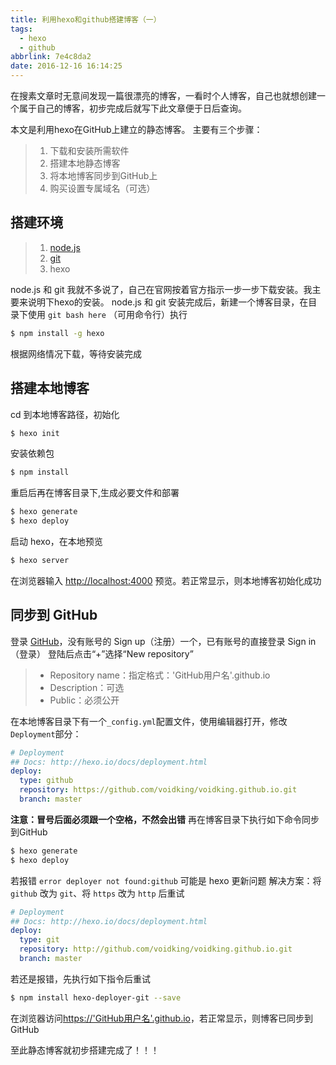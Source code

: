 ```yaml
---
title: 利用hexo和github搭建博客（一）
tags:
  - hexo
  - github
abbrlink: 7e4c8da2
date: 2016-12-16 16:14:25
---
```


在搜素文章时无意间发现一篇很漂亮的博客，一看时个人博客，自己也就想创建一个属于自己的博客，初步完成后就写下此文章便于日后查询。

本文是利用hexo在GitHub上建立的静态博客。
主要有三个步骤：

>  1. 下载和安装所需软件
>  2. 搭建本地静态博客
>  3. 将本地博客同步到GitHub上
>  4. 购买设置专属域名（可选）

搭建环境
----

>  1. [node.js][1]
>  2. [git][2]
>  3. hexo

 
node.js 和 git 我就不多说了，自己在官网按着官方指示一步一步下载安装。我主要来说明下hexo的安装。
node.js 和 git 安装完成后，新建一个博客目录，在目录下使用 ``git bash here`` （可用命令行）执行
```bash
$ npm install -g hexo
```
根据网络情况下载，等待安装完成

<!-- more -->

搭建本地博客
----
cd 到本地博客路径，初始化
```bash
$ hexo init
```
安装依赖包
```bash
$ npm install
```
重启后再在博客目录下,生成必要文件和部署
```bash
$ hexo generate
$ hexo deploy
```
启动 hexo，在本地预览
```bash
$ hexo server
```
在浏览器输入 [http://localhost:4000][3] 预览。若正常显示，则本地博客初始化成功

同步到 GitHub
----
登录 [GitHub][4]，没有账号的 Sign up（注册）一个，已有账号的直接登录 Sign in（登录）
登陆后点击“+”选择“New repository”

>  - Repository name：指定格式：'GitHub用户名'.github.io
>  - Description：可选
>  - Public：必须公开

在本地博客目录下有一个``_config.yml``配置文件，使用编辑器打开，修改``Deployment``部分：
```yaml
# Deployment
## Docs: http://hexo.io/docs/deployment.html
deploy:
  type: github
  repository: https://github.com/voidking/voidking.github.io.git
  branch: master
```
**注意：冒号后面必须跟一个空格，不然会出错**
再在博客目录下执行如下命令同步到GitHub
```bash
$ hexo generate
$ hexo deploy
```
若报错 ``error deployer not found:github`` 可能是 hexo 更新问题
解决方案：将 ``github`` 改为 ``git``、将 ``https`` 改为 ``http`` 后重试

```yaml
# Deployment
## Docs: http://hexo.io/docs/deployment.html
deploy:
  type: git
  repository: http://github.com/voidking/voidking.github.io.git
  branch: master
```
若还是报错，先执行如下指令后重试
```bash
$ npm install hexo-deployer-git --save
```
在浏览器访问[https://'GitHub用户名'.github.io][5]，若正常显示，则博客已同步到GitHub

至此静态博客就初步搭建完成了！！！


  [1]: https://nodejs.org/
  [2]: https://git-scm.com/
  [3]: http://localhost:4000/
  [4]: https://github.com/
  [5]: https://chengjunx.github.io/